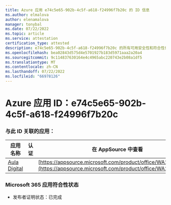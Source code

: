 ```yaml
---
title: Azure 应用 e74c5e65-902b-4c5f-a618-f24996f7b20c 的 ID 信息
ms.author: elmalova
author: elenamalova
manager: tonybal
ms.date: 07/22/2022
ms.topic: article
ms.service: attestation
certification_type: attested
description: e74c5e65-902b-4c5f-a618-f24996f7b20c 的所有可用安全性和符合性信息信息。
ms.openlocfilehash: bea02843d575d4e5701927b183d5971aaa2a20a4
ms.sourcegitcommit: 9c114837630164e4c4965abc220743e2b08a1df5
ms.translationtype: MT
ms.contentlocale: zh-CN
ms.lasthandoff: 07/22/2022
ms.locfileid: "66978126"
---
```

# <a name="azure-app-id-e74c5e65-902b-4c5f-a618-f24996f7b20c"></a>Azure 应用 ID：e74c5e65-902b-4c5f-a618-f24996f7b20c


### <a name="apps-associated-with-this-id"></a>与此 ID 关联的应用：
| **应用名称** | **认证** | **在 AppSource 中查看** |
|--------------|---------------|-----------------------|
| [Aula Digital](../forward/WA200003108.md) |  | [https://appsource.microsoft.com/product/office/WA200003108](https://appsource.microsoft.com/product/office/WA200003108) |

### <a name="microsoft-365-app-compliance-status"></a>Microsoft 365 应用符合性状态
- 发布者证明状态：已完成
